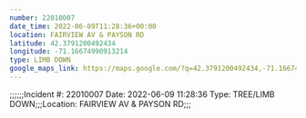 ```yaml
---
number: 22010007
date_time: 2022-06-09T11:28:36+00:00
location: FAIRVIEW AV & PAYSON RD
latitude: 42.3791200492434
longitude: -71.16674990913214
type: LIMB DOWN
google_maps_link: https://maps.google.com/?q=42.3791200492434,-71.16674990913214
---
```


;;;;;;Incident #: 22010007  Date: 2022-06-09 11:28:36   Type: TREE/LIMB DOWN;;;Location: FAIRVIEW AV & PAYSON RD;;;
